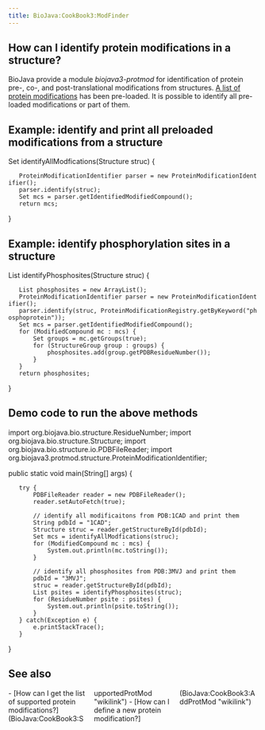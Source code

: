 ```yaml
---
title: BioJava:CookBook3:ModFinder
---
```


How can I identify protein modifications in a structure?
--------------------------------------------------------

BioJava provide a module *biojava3-protmod* for identification of
protein pre-, co-, and post-translational modifications from structures.
[A list of protein
modifications](BioJava:CookBook3:SupportedProtMod "wikilink") has been
pre-loaded. It is possible to identify all pre-loaded modifications or
part of them.

Example: identify and print all preloaded modifications from a structure
------------------------------------------------------------------------

<java> Set<ModifiedCompound> identifyAllModfications(Structure struc) {

`   ProteinModificationIdentifier parser = new ProteinModificationIdentifier();`  
`   parser.identify(struc);`  
`   Set`<ModifiedCompound>` mcs = parser.getIdentifiedModifiedCompound();`  
`   return mcs;`

} </java>

Example: identify phosphorylation sites in a structure
------------------------------------------------------

<java> List<ResidueNumber> identifyPhosphosites(Structure struc) {

`   List`<ResidueNumber>` phosphosites = new ArrayList`<ResidueNumber>`();`  
`   ProteinModificationIdentifier parser = new ProteinModificationIdentifier();`  
`   parser.identify(struc, ProteinModificationRegistry.getByKeyword("phosphoprotein"));`  
`   Set`<ModifiedCompound>` mcs = parser.getIdentifiedModifiedCompound();`  
`   for (ModifiedCompound mc : mcs) {`  
`       Set`<StructureGroup>` groups = mc.getGroups(true);`  
`       for (StructureGroup group : groups) {`  
`           phosphosites.add(group.getPDBResidueNumber());`  
`       }`  
`   }`  
`   return phosphosites;`

} </java>

Demo code to run the above methods
----------------------------------

<java> import org.biojava.bio.structure.ResidueNumber; import
org.biojava.bio.structure.Structure; import
org.biojava.bio.structure.io.PDBFileReader; import
org.biojava3.protmod.structure.ProteinModificationIdentifier;

public static void main(String[] args) {

`   try {`  
`       PDBFileReader reader = new PDBFileReader();`  
`       reader.setAutoFetch(true);`

`       // identify all modificaitons from PDB:1CAD and print them`  
`       String pdbId = "1CAD";`  
`       Structure struc = reader.getStructureById(pdbId);`  
`       Set`<ModifiedCompound>` mcs = identifyAllModfications(struc);`  
`       for (ModifiedCompound mc : mcs) {`  
`           System.out.println(mc.toString());`  
`       }`

`       // identify all phosphosites from PDB:3MVJ and print them`  
`       pdbId = "3MVJ";`  
`       struc = reader.getStructureById(pdbId);`  
`       List`<ResidueNumber>` psites = identifyPhosphosites(struc);`  
`       for (ResidueNumber psite : psites) {`  
`           System.out.println(psite.toString());`  
`       }`  
`   } catch(Exception e) {`  
`       e.printStackTrace();`  
`   }`

} </java>

See also
--------

<div style="-moz-column-count:3; column-count:3;">
-   [How can I get the list of supported protein
    modifications?](BioJava:CookBook3:SupportedProtMod "wikilink")
-   [How can I define a new protein
    modification?](BioJava:CookBook3:AddProtMod "wikilink")

</div>

